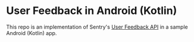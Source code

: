 # User Feedback in Android (Kotlin)

This repo is an implementation of Sentry's [User Feedback API](https://docs.sentry.io/platforms/android/enriching-events/user-feedback/) in a sample Android (Kotlin) app.
